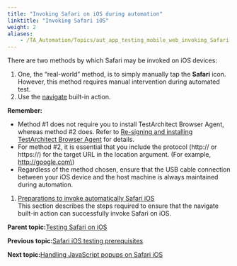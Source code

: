 ```yaml
--- 
title: "Invoking Safari on iOS during automation"
linktitle: "Invoking Safari iOS"
weight: 2
aliases: 
    - /TA_Automation/Topics/aut_app_testing_mobile_web_invoking_Safari.html
---
```


There are two methods by which Safari may be invoked on iOS devices:

1.  One, the “real-world” method, is to simply manually tap the **Safari** icon. However, this method requires manual intervention during automated test.
2.  Use the [navigate](navigate.html) built-in action.

**Remember:**

-   Method \#1 does not require you to install TestArchitect Browser Agent, whereas method \#2 does. Refer to [Re-signing and installing TestArchitect Browser Agent](aut_app_testing_mobile_web_Safari_installing_TA_Browser_Agent.html) for details.
-   For method \#2, it is essential that you include the protocol \(http:// or https://\) for the target URL in the location argument. \(For example, http://google.com\)
-   Regardless of the method chosen, ensure that the USB cable connection between your iOS device and the host machine is always maintained during automation.

1.  [Preparations to invoke automatically Safari iOS](/TA_Automation/Topics/aut_app_testing_mobile_web_Safari_preparation.html)  
This section describes the steps required to ensure that the navigate built-in action can successfully invoke Safari on iOS.

**Parent topic:**[Testing Safari on iOS](/TA_Automation/Topics/aut_app_testing_mobile_web_Safari.html)

**Previous topic:**[Safari iOS testing prerequisites](/TA_Automation/Topics/aut_app_testing_mobile_web_Safari_prerequesites.html)

**Next topic:**[Handling JavaScript popups on Safari iOS](/TA_Automation/Topics/aut_app_testing_safari_apps_popups.html)

